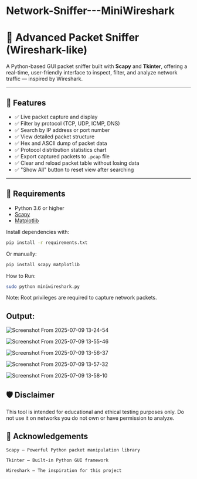 # Network-Sniffer---MiniWireshark
# 🐍 Advanced Packet Sniffer (Wireshark-like)

A Python-based GUI packet sniffer built with **Scapy** and **Tkinter**, offering a real-time, user-friendly interface to inspect, filter, and analyze network traffic — inspired by Wireshark.

---

## 🚀 Features

- ✅ Live packet capture and display
- ✅ Filter by protocol (TCP, UDP, ICMP, DNS)
- ✅ Search by IP address or port number
- ✅ View detailed packet structure
- ✅ Hex and ASCII dump of packet data
- ✅ Protocol distribution statistics chart
- ✅ Export captured packets to `.pcap` file
- ✅ Clear and reload packet table without losing data
- ✅ "Show All" button to reset view after searching

---

## 🧰 Requirements

- Python 3.6 or higher
- [Scapy](https://scapy.net/)
- [Matplotlib](https://matplotlib.org/)

Install dependencies with:

```bash
pip install -r requirements.txt
```

Or manually:

```bash
pip install scapy matplotlib
```

 How to Run:

```bash
sudo python miniwireshark.py

```

Note: Root privileges are required to capture network packets.

## Output:


![Screenshot From 2025-07-09 13-24-54](https://github.com/user-attachments/assets/37fb67df-4353-4bf4-a027-bbcca4f6f43b)


![Screenshot From 2025-07-09 13-55-46](https://github.com/user-attachments/assets/29ee53a4-edd9-4a5d-9b97-282273d2f146)



![Screenshot From 2025-07-09 13-56-37](https://github.com/user-attachments/assets/8d9dbfd9-9598-47b3-b8af-3b82b66aaf54)


![Screenshot From 2025-07-09 13-57-32](https://github.com/user-attachments/assets/2ea7af7f-4911-4818-954f-a8abd293e0d6)



![Screenshot From 2025-07-09 13-58-10](https://github.com/user-attachments/assets/d455c485-fdb3-4b87-8da0-257fa6538295)



## 🛡️ Disclaimer

This tool is intended for educational and ethical testing purposes only. Do not use it on networks you do not own or have permission to analyze.

## 🙌 Acknowledgements

    Scapy – Powerful Python packet manipulation library

    Tkinter – Built-in Python GUI framework

    Wireshark – The inspiration for this project
